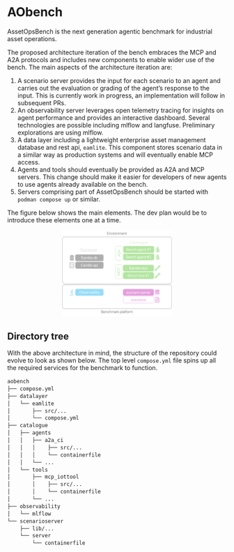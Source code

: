 # AObench

AssetOpsBench is the next generation agentic benchmark for industrial asset operations.

The proposed architecture iteration of the bench embraces the MCP and A2A protocols and includes new components to enable wider use of the bench.
The main aspects of the architecture iteration are:

1. A scenario server provides the input for each scenario to an agent and carries out the evaluation or grading of the agent’s response to the input.   This is currently work in progress, an implementation will follow in subsequent PRs.
2. An observability server leverages open telemetry tracing for insights on agent performance and provides an interactive dashboard. Several technologies are possible including mlflow and langfuse. Preliminary explorations are using mlflow.
3. A data layer including a lightweight enterprise asset management database and rest api, `eamlite`. This component stores scenario data in a similar way as production systems and will eventually enable MCP access.
4. Agents and tools should eventually be provided as A2A and MCP servers. This change should make it easier for developers of new agents to use agents already available on the bench.  
5. Servers comprising part of AssetOpsBench should be started with `podman compose up` or similar.

The figure below shows the main elements. The dev plan would be to introduce these elements one at a time.

<p align=center><img src="doc/arch_ao.png" width=50% height=50%></p>

## Directory tree

With the above architecture in mind, the structure of the  repository could evolve to look as shown below.
The top level `compose.yml` file spins up all the required services for the benchmark to function.

```sh
aobench
├── compose.yml
├── datalayer
│   └── eamlite
│       ├── src/... 
│       └── compose.yml
├── catalogue​
│   ├── agents​
│   │   ├── a2a_ci
│   │   │    ├── src/...  
│   │   │    └── containerfile
│   │   └── ...
│   └── tools
│       ├── mcp_iottool
│       │    ├── src/...
│       │    └── containerfile
│       └── ...
├── observability
│   └── mlflow
└── scenarioserver​
    ├── lib/...
    └── server
        └── containerfile
```

